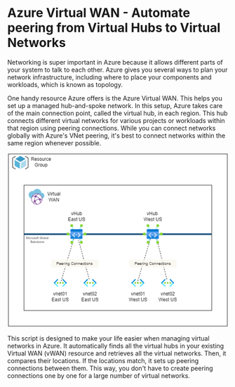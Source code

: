 # Azure Virtual WAN - Automate peering from Virtual Hubs to Virtual Networks

Networking is super important in Azure because it allows different parts of your system to talk to each other. Azure gives you several ways to plan your network infrastructure, including where to place your components and workloads, which is known as topology.

One handy resource Azure offers is the Azure Virtual WAN. This helps you set up a managed hub-and-spoke network. In this setup, Azure takes care of the main connection point, called the virtual hub, in each region. This hub connects different virtual networks for various projects or workloads within that region using peering connections. While you can connect networks globally with Azure's VNet peering, it's best to connect networks within the same region whenever possible.

![Virtual Hub to Virtual Network](/media/vhub-regional-peering.drawio.png)

This script is designed to make your life easier when managing virtual networks in Azure. It automatically finds all the virtual hubs in your existing Virtual WAN (vWAN) resource and retrieves all the virtual networks. Then, it compares their locations. If the locations match, it sets up peering connections between them. This way, you don't have to create peering connections one by one for a large number of virtual networks.
